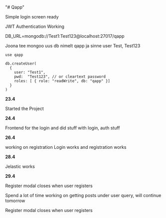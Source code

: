 "# Qapp" 

Simple login screen ready

JWT Authentication Working

DB_URL=mongodb://Test1:Test123@localhost:27017/qapp

Joona tee mongoo uus db nimelt qapp ja sinne user Test, Test123
```
use qapp 
```
```
db.createUser(
  {
    user: "Test1",
    pwd:  "Test123", // or cleartext password
    roles: [ { role: "readWrite", db: "qapp" }]
  }
)
```

**23.4** 

Started the Project

**24.4**

Frontend for the login
and did stuff with login, auth stuff

**26.4**

working on registration
Login works and registration works


**28.4**

Jelastic works

**29.4**

Register modal closes when user registers

Spend a lot of time working on getting posts under user query, will continue tomorrow

Register modal closes when user registers

